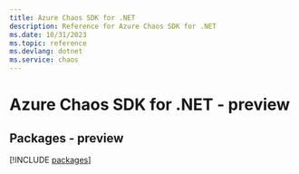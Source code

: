 ```yaml
---
title: Azure Chaos SDK for .NET
description: Reference for Azure Chaos SDK for .NET
ms.date: 10/31/2023
ms.topic: reference
ms.devlang: dotnet
ms.service: chaos
---
```

# Azure Chaos SDK for .NET - preview
## Packages - preview
[!INCLUDE [packages](chaos-index.md)]